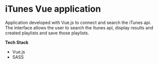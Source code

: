 # iTunes Vue application

Application developed with Vue.js to connect and search the iTunes api. The interface allows the user to search the Itunes api, display results and created playlists and save those playlists. 

**Tech Stack**

- Vue.js
- SASS


